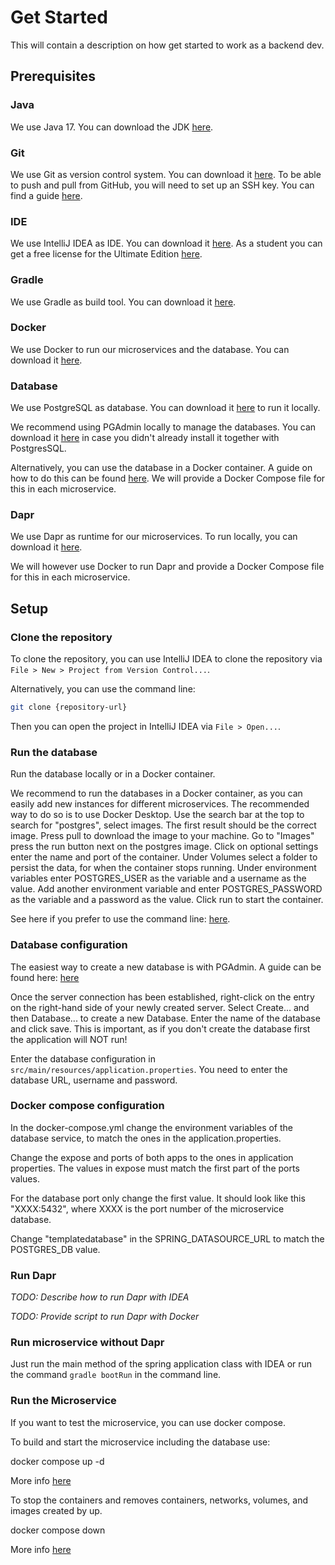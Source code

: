 # Get Started

This will contain a description on how get started to work as a backend dev.

## Prerequisites

### Java

We use Java 17. You can download the JDK [here](https://www.oracle.com/java/technologies/downloads/#java17).

### Git

We use Git as version control system. You can download it [here](https://git-scm.com/downloads). To be able to push and pull from GitHub, you will need to set up an SSH key. You can find a guide [here](https://docs.github.com/en/authentication/connecting-to-github-with-ssh).

### IDE

We use IntelliJ IDEA as IDE. You can download it [here](https://www.jetbrains.com/idea/download/). As a student you can get a free license for the Ultimate Edition [here](https://www.jetbrains.com/community/education/#students).

### Gradle

We use Gradle as build tool. You can download it [here](https://gradle.org/install/).

### Docker

We use Docker to run our microservices and the database. You can download it [here](https://www.docker.com/products/docker-desktop).

### Database

We use PostgreSQL as database. You can download it [here](https://www.postgresql.org/download/) to run it locally. 

We recommend using PGAdmin locally to manage the databases. You can download it [here](https://www.pgadmin.org) in case you didn't already install it together with PostgresSQL.

Alternatively, you can use the database in a Docker container. A guide on how to do this can be found [here](https://www.baeldung.com/ops/postgresql-docker-setup). We will provide a Docker Compose file for this in each microservice.

### Dapr

We use Dapr as runtime for our microservices.
To run locally, you can download it [here](https://docs.dapr.io/getting-started/install-dapr-cli/).

We will however use Docker to run Dapr and provide a Docker Compose file for this in each microservice.

## Setup

### Clone the repository

To clone the repository,  you can use IntelliJ IDEA to clone the repository via `File > New > Project from Version Control...`.

Alternatively, you can use the command line:

```bash
git clone {repository-url}
```

Then you can open the project in IntelliJ IDEA via `File > Open...`.

### Run the database

Run the database locally or in a Docker container.

We recommend to run the databases in a Docker container, as you can easily add new instances for different microservices. 
The recommended way to do so is to use Docker Desktop. Use the search bar at the top to search for "postgres", select images. The first result should be the correct image.
Press pull to download the image to your machine.
Go to "Images" press the run button next on the postgres image.
Click on optional settings enter the name and port of the container. 
Under Volumes select a folder to persist the data, for when the container stops running.
Under environment variables enter POSTGRES_USER as the variable and a username as the value.
Add another environment variable and enter POSTGRES_PASSWORD as the variable and a password as the value.
Click run to start the container.

See here if you prefer to use the command line: [here](https://www.baeldung.com/ops/postgresql-docker-setup).

### Database configuration

The easiest way to create a new database is with PGAdmin. A guide can be found here: [here](https://www.pgadmin.org/docs/pgadmin4/7.0/server_dialog.html)

Once the server connection has been established, right-click on the entry on the right-hand side of your newly created server.
Select Create... and then Database... to create a new Database. 
Enter the name of the database and click save. This is important, as if you don't create the database first the application will NOT run!

Enter the database configuration in `src/main/resources/application.properties`. You need to enter the database URL, username and password.

### Docker compose configuration
In the docker-compose.yml change the environment variables of the database service, to match the ones in the application.properties.

Change the expose and ports of both apps to the ones in application properties. The values in expose must match the first part of the ports values.

For the database port only change the first value. It should look like this "XXXX:5432",
where XXXX is the port number of the microservice database.

Change "templatedatabase" in the SPRING_DATASOURCE_URL to match the POSTGRES_DB value.

### Run Dapr

*TODO: Describe how to run Dapr with IDEA*

*TODO: Provide script to run Dapr with Docker*

### Run microservice without Dapr

Just run the main method of the spring application class with IDEA or run the command `gradle bootRun` in the command line.

### Run the Microservice
If you want to test the microservice, you can use docker compose.

To build and start the microservice including the database use:

docker compose up -d

More info [here](https://docs.docker.com/engine/reference/commandline/compose_up/)

To stop the containers and removes containers, networks, volumes, and images created by up.

docker compose down

More info [here](https://docs.docker.com/engine/reference/commandline/compose_down/)
